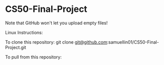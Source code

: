 # CS50-Final-Project

Note that GitHub won't let you upload empty files! 

Linux Instructions:

To clone this repository:
git clone git@github.com:samuellin01/CS50-Final-Project.git

To pull from this repository:

